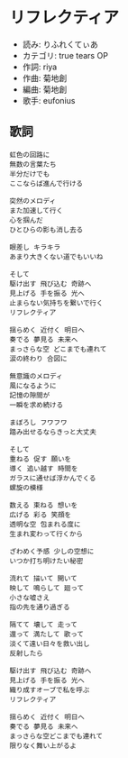 リフレクティア
===============

- 読み: りふれくてぃあ
- カテゴリ: true tears OP
- 作詞: riya
- 作曲: 菊地創
- 編曲: 菊地創
- 歌手: eufonius


歌詞
-----

    虹色の回路に
    無数の言葉たち
    半分だけでも
    ここならば進んで行ける

    突然のメロディ
    また加速して行く
    心を掴んだ
    ひとひらの影も消し去る

    眼差し キラキラ
    あまり大きくない道でもいいね

    そして
    駆け出す 飛び込む 奇跡へ
    見上げる 手を振る 光へ
    止まらない気持ちを繋いで行く
    リフレクティア

    揺らめく 近付く 明日へ
    奏でる 夢見る 未来へ
    まっさらな空 どこまでも連れて
    涙の終わり 合図に

    無意識のメロディ
    風になるように
    記憶の隙間が
    一瞬を求め続ける

    まぼろし フワフワ
    踏み出せるならきっと大丈夫

    そして
    重ねる 促す 願いを
    導く 追い越す 時間を
    ガラスに通せば浮かんでくる
    螺旋の模様

    数える 束ねる 想いを
    広げる 彩る 笑顔を
    透明な空 包まれる度に
    生まれ変わって行くから

    ざわめく予感 少しの空想に
    いつか打ち明けたい秘密

    流れて 描いて 開いて
    映して 鳴らして 廻って
    小さな嘘さえ
    指の先を通り過ぎる

    隔てて 壊して 走って
    還って 満たして 歌って
    淡くて遠い日々を救い出し
    反射したら

    駆け出す 飛び込む 奇跡へ
    見上げる 手を振る 光へ
    織り成すオーブで私を呼ぶ
    リフレクティア

    揺らめく 近付く 明日へ
    奏でる 夢見る 未来へ
    まっさらな空どこまでも連れて
    限りなく舞い上がるよ


